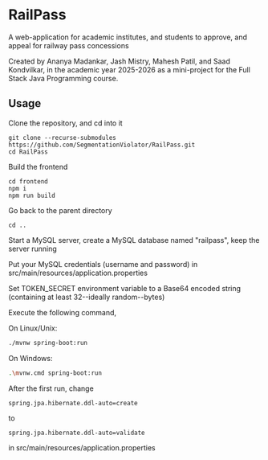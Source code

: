 # RailPass

A web-application for academic institutes, and students to approve, and appeal for railway pass concessions

Created by Ananya Madankar, Jash Mistry, Mahesh Patil, and Saad Kondvilkar, in the academic year 2025-2026 as a mini-project
for the Full Stack Java Programming course.

## Usage

Clone the repository, and cd into it

```
git clone --recurse-submodules https://github.com/SegmentationViolator/RailPass.git
cd RailPass
```

Build the frontend

```
cd frontend
npm i
npm run build
```

Go back to the parent directory

```
cd ..
```

Start a MySQL server, create a MySQL database named "railpass", keep the server running

Put your MySQL credentials (username and password) in src/main/resources/application.properties

Set TOKEN_SECRET environment variable to a Base64 encoded string (containing at least 32--ideally random--bytes)

Execute the following command,

On Linux/Unix:

```sh
./mvnw spring-boot:run
```

On Windows:

```sh
.\mvnw.cmd spring-boot:run
```

After the first run, change

```properties
spring.jpa.hibernate.ddl-auto=create
```

to

```properties
spring.jpa.hibernate.ddl-auto=validate
```

in src/main/resources/application.properties
